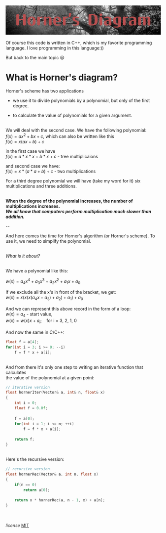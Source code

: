 
![alt text](HornerDiagram.png)

Of course this code is written in C++, which is my favorite programming language. I love programming in this language:))

But back to the main topic :smiley:


**What is Horner's diagram?**
==
Horner's scheme has two applications<br />

- we use it to divide polynomials by a polynomial, but only of the first degree.

- to calculate the value of polynomials for a given argument.<br /><br />

We will deal with the second case. We have the following polynomial:<br />
$`f(x) = ax^2 + bx + c`$, which can also be written like this<br />
$`f(x) = x(ax + b) + c`$

in the first case we have<br />
$f(x) = a * x * x + b * x + c$  - tree multiplicaions

and second case we have:<br />
$`f(x) = x * (a * a + b) + c`$ - two multiplications
 
For a third degree polynomial we will have (take my word 
for it) six multiplications and three additions.<br><br>

**When the degree of the polynomial increases, the number of multiplications increases.**<br />
***We all know that computers perform multiplication much slower than addition.***

--

And here comes the time for Horner's algorithm (or Horner's scheme). To use it, we need to simplify the polynomial.<br><br>

*What is it about?*<br><br>

We have a polynomial like this:

$`w(x) = a_4x^4 + a_3x^3 + a_2x^2 + a_1x + a_0`$


If we exclude all the x's in front of the bracket, we get:<br />
$`w(x) = x(x(x(a_4x + a_3) + a_2) + a_1) + a_0`$<br /><br />
And we can represent this above record in the form of a loop:<br />
$`w(x) = a_4`$ - start value,<br />
$`w(x) = w(x)x + a_i`$;$`~~~`$ for i = 3, 2, 1, 0<br /><br />
And now the same in C/C++:<br />
```c
float f = a[4];
for(int i = 3; i >= 0; --i)
    f = f * x + a[i];
```
<br />
And from there it's only one step to writing an iterative function that calculates<br />
the value of the polynomial at a given point:<br />

```c
// iterative version
float hornerIter(Vector& a, int& n, float& x)
{
    int i = 0;
    float f = 0.0f;

    f = a[0];
    for(int i = 1; i <= n; ++i)
        f = f * x + a[i];

    return f;
}
```
<br />
Here's the recursive version:<br />

```c
// recursive version
float hornerRec(Vector& a, int n, float x)
{
    if(n == 0)
        return a[0];
	
    return x * hornerRec(a, n - 1, x) + a[n];
}
```

<br /><br />
*license* 
[MIT](https://choosealicense.com/licenses/mit/)
